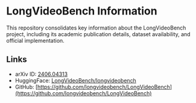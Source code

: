 # LongVideoBench Information

This repository consolidates key information about the LongVideoBench project, including its academic publication details, dataset availability, and official implementation.

## Links

- arXiv ID: [2406.04313](https://arxiv.org/abs/2406.04313)
- HuggingFace: [LongVideoBench/longvideobench](https://huggingface.co/LongVideoBench/longvideobench)
- GitHub: [https://github.com/longvideobench/LongVideoBench](https://github.com/longvideobench/LongVideoBench)